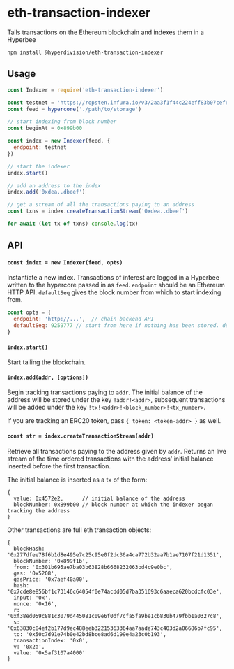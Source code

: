 # eth-transaction-indexer

Tails transactions on the Ethereum blockchain and indexes them in a Hyperbee

```
npm install @hyperdivision/eth-transaction-indexer
```

## Usage

``` js
const Indexer = require('eth-transaction-indexer')

const testnet = 'https://ropsten.infura.io/v3/2aa3f1f44c224eff83b07cef6a5b48b5'
const feed = hypercore('./path/to/storage')

// start indexing from block number
const beginAt = 0x899b00

const index = new Indexer(feed, {
  endpoint: testnet
})

// start the indexer
index.start()

// add an address to the index
index.add('0xdea..dbeef')

// get a stream of all the transactions paying to an address
const txns = index.createTransactionStream('0xdea..dbeef')

for await (let tx of txns) console.log(tx)
```

## API

#### `const index = new Indexer(feed, opts)`

Instantiate a new index. Transactions of interest are logged in a Hyperbee written to the hypercore passed in as `feed`. `endpoint` should be an Ethereum HTTP API. `defaultSeq` gives the block number from which to start indexing from.

```js
const opts = {
  endpoint: 'http://...',  // chain backend API
  defaultSeq: 9259777 // start from here if nothing has been stored. defaults to latest
}
```

#### `index.start()`

Start tailing the blockchain.

#### `index.add(addr, [options])`

Begin tracking transactions paying to `addr`. The initial balance of the address will be stored under the key `!addr!<addr>`, subsequent transactions will be added under the key `!tx!<addr>!<block_number>!<tx_number>`.

If you are tracking an ERC20 token, pass `{ token: <token-addr> }` as well.

#### `const str = index.createTransactionStream(addr)`

Retrieve all transactions paying to the address given by `addr`. Returns an live stream of the time ordered transactions with the address' initial balance inserted before the first transaction.

The initial balance is inserted as a tx of the form:
```
{
  value: 0x4572e2,      // initial balance of the address
  blockNumber: 0x899b00 // block number at which the indexer began tracking the address
}
```

Other transactions are full eth transaction objects:
```
{
  blockHash: '0x277dfee78f6b1d8e495e7c25c95e0f2dc36a4ca772b32aa7b1ae7107f21d1351',
  blockNumber: '0x899f1b',
  from: '0x301b695ae7ba03b63828b6668232063bd4c9e0bc',
  gas: '0x5208',
  gasPrice: '0x7aef40a00',
  hash: '0x7cde8e856bf1c73146c64054f0e74acdd05d7ba351693c6aaeca620bcdcfc03e',
  input: '0x',
  nonce: '0x16',
  r: '0xf38ed059c881c3079d445081c09e6f0df7cfa5fa9be1cb830b479fbb1a0327c8',
  s: '0x63830c84ef2b177d9ec488eeb32215363364aa7aade743c403d2a06686b7fc95',
  to: '0x50c7d91e74b0e42bd8bce8ad6d199e4a23c0b193',
  transactionIndex: '0x0',
  v: '0x2a',
  value: '0x5af3107a4000'
}
```
